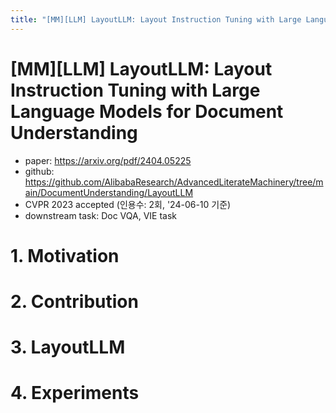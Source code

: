 ```yaml
---
title: "[MM][LLM] LayoutLLM: Layout Instruction Tuning with Large Language Models for Document Understanding"
---
```

# [MM][LLM] LayoutLLM: Layout Instruction Tuning with Large Language Models for Document Understanding  

- paper: https://arxiv.org/pdf/2404.05225
- github: https://github.com/AlibabaResearch/AdvancedLiterateMachinery/tree/main/DocumentUnderstanding/LayoutLLM
- CVPR 2023 accepted (인용수: 2회, '24-06-10 기준)
- downstream task: Doc VQA, VIE task

# 1. Motivation

# 2. Contribution

# 3. LayoutLLM

# 4. Experiments
